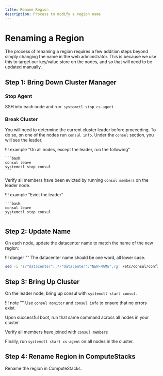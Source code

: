 ```yaml
---
title: Rename Region
description: Process to modify a region name
---
```

# Renaming a Region

The process of renaming a region requires a few addition steps beyond simply changing the name in the web administrator. This is because we use this to target our key/value store on the nodes, and so that will need to be updated manually.

## Step 1: Bring Down Cluster Manager

### Stop Agent
SSH into each node and run: `systemctl stop cs-agent`

### Break Cluster

You will need to determine the current cluster leader before proceeding. To do so, on one of the nodes run `consul info`. Under the `consul` section, you will see the leader.

!!! example "On all nodes, except the leader, run the following"

    ```bash
    consul leave
    systemctl stop consul
    ```

Verify all members have been evicted by running `consul members` on the leader node.

!!! example "Evict the leader"

    ```bash
    consul leave
    systemctl stop consul
    ```

## Step 2: Update Name
On each node, update the datacenter name to match the name of the new region:

!!! danger ""
    The datacenter name should be one word, all lower case.

```bash
sed -i 's/"datacenter":.*/"datacenter":"NEW-NAME",/g' /etc/consul/config.json
```

## Step 3: Bring Up Cluster

On the leader node, bring up consul with `systemctl start consul`. 

!!! note ""
    Use `consul monitor` and `consul info` to ensure that no errors exist.

Upon successful boot, run that same command across all nodes in your cluster

Verify all members have joined with `consul members`

Finally, run `systemctl start cs-agent` on all nodes in the cluster.

## Step 4: Rename Region in ComputeStacks

Rename the region in ComputeStacks.

